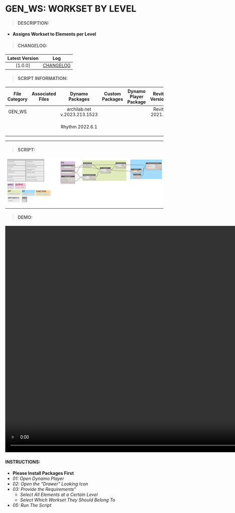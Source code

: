 # GEN_WS: WORKSET BY LEVEL

> #### DESCRIPTION: 
- **Assigns Workset to Elements per Level**

> #### CHANGELOG:

| Latest Version | Log |
| :-------: | :----: | 
|[1.0.0] | [CHANGELOG](/_scripts/_general/WORKSETS/changelog/GEN_WS_WorksetByLevel.md) |

> #### SCRIPT INFORMATION: 

| File Category| Associated Files | Dynamo Packages | Custom Packages | Dynamo Player Package | Revit Version | Author | Modified By | File Name & Location |
| :-------: | :----: | :---: | :---: | :---: | :---: | :---: | :--: | :--:
| GEN_WS|  | archilab.net v.2023.213.1523 | | | Revit 2021.1 | Bino Tuliao |  | GEN_WS_WorksetByLevel |
| | | Rhythm 2022.6.1 | | | | | | (https://bimcapcom.sharepoint.com/:u:/s/BCP-Main/Ebz4x0os_PxJsgywPR6vIw4BgoeDqthMxRXNEXHJ8huY_A?e=v5R2na)

----------------------------------------------------------------
> #### SCRIPT: 
<img src="./_scripts/_general/WORKSETS/images/GEN_WS_WorksetByLevel.png">


------------------------------------------------------------------------------

> #### DEMO: 
<video width="1280" height="720" controls>
 <source src="./_scripts/_general/WORKSETS/demo/GEN_WS_WorksetByLevel.mp4" type="video/mp4">
</video>

#### INSTRUCTIONS: 
- **Please Install Packages First**
- *01: Open Dynamo Player*
- *02: Open the "Drawer" Looking Icon*
- *03: Provide the Requirements"*
    - *Select All Elements at a Certain Level*
    - *Select Which Workset They Should Belong To*
- *05: Run The Script*